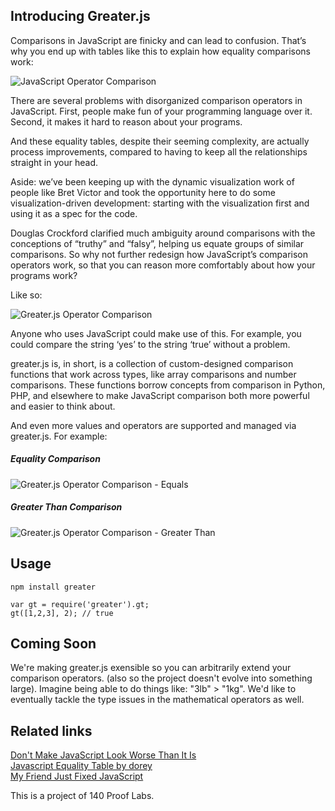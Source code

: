 ## Introducing Greater.js

Comparisons in JavaScript are finicky and can lead to confusion. That’s why you end up with tables like this to explain how equality comparisons work:

![JavaScript Operator Comparison](https://raw.githubusercontent.com/greaterjs/greaterjs/master/lib/images/simplified_equals_vanilla_js.png)

There are several problems with disorganized comparison operators in JavaScript. First, people make fun of your programming language over it. Second, it makes it hard to reason about your programs.

And these equality tables, despite their seeming complexity, are actually process improvements, compared to having to keep all the relationships straight in your head.

Aside: we’ve been keeping up with the dynamic visualization work of people like Bret Victor and took the opportunity here to do some visualization-driven development: starting with the visualization first and using it as a spec for the code. 

Douglas Crockford clarified much ambiguity around comparisons with the conceptions of “truthy” and “falsy”, helping us equate groups of similar comparisons. So why not further redesign how JavaScript’s comparison operators work, so that you can reason more comfortably about how your programs work?

Like so:

![Greater.js Operator Comparison](https://raw.githubusercontent.com/greaterjs/greaterjs/master/lib/images/simplified_equals.png)

Anyone who uses JavaScript could make use of this. For example, you could compare the string ‘yes’ to the string ‘true’ without a problem.

greater.js is, in short, is a collection of custom-designed comparison functions that work across types, like array comparisons and number comparisons. These functions borrow concepts from comparison in Python, PHP, and elsewhere to make JavaScript comparison both more powerful and easier to think about.

And even more values and operators are supported and managed via greater.js. For example:

##### Equality Comparison
![Greater.js Operator Comparison - Equals](https://raw.githubusercontent.com/greaterjs/greaterjs/master/lib/images/equals.png)

##### Greater Than Comparison
![Greater.js Operator Comparison - Greater Than](https://raw.githubusercontent.com/greaterjs/greaterjs/master/lib/images/greater_than.png)

## Usage

```
npm install greater
```

```
var gt = require('greater').gt;
gt([1,2,3], 2); // true
```

## Coming Soon

We're making greater.js exensible so you can arbitrarily extend your comparison operators. (also so the project doesn't evolve into something large). Imagine being able to do things like: "3lb" > "1kg". We'd like to eventually tackle the type issues in the mathematical operators as well.

## Related links

[Don't Make JavaScript Look Worse Than It Is](http://strilanc.com/visualization/2014/03/27/Better-JS-Equality-Table.html)  
[Javascript Equality Table by dorey](http://dorey.github.io/JavaScript-Equality-Table/)  
[My Friend Just Fixed JavaScript](http://imgur.com/rWoBHj4)

This is a project of 140 Proof Labs.
